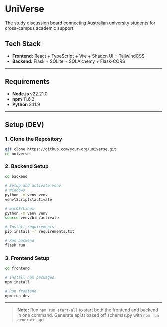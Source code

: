 # UniVerse
The study discussion board connecting Australian university students for cross-campus academic support.

## Tech Stack

- **Frontend:** React + TypeScript + Vite + Shadcn UI + TailwindCSS  
- **Backend:** Flask + SQLite + SQLAlchemy + Flask-CORS  

---

## Requirements

- **Node.js** v22.21.0
- **npm** 11.6.2
- **Python** 3.11.9

---

## Setup (DEV)

### 1. Clone the Repository

```bash
git clone https://github.com/your-org/universe.git
cd universe
```

### 2. Backend Setup

```bash
cd backend

# Setup and activate venv
# Windows
python -m venv venv
venv\Scripts\activate

# macOS/Linux
python -m venv venv
source venv/bin/activate

# Install requirements
pip install -r requirements.txt

# Run backend
flask run
```

### 3. Frontend Setup

```bash
cd frontend

# Install npm packages
npm install

# Run frontend
npm run dev
```

---

> **Note:** Run `npm run start-all` to start both the frontend and backend in one command.
> Generate api.ts based off schemas.py with `npm run generate-api`
